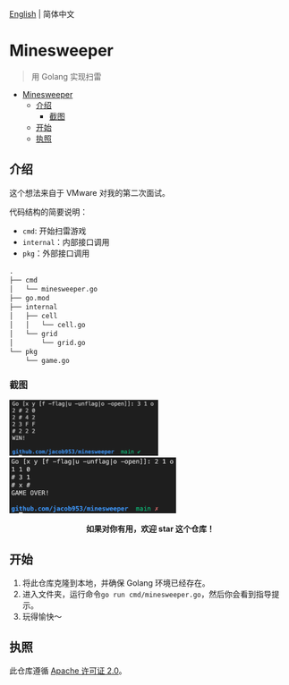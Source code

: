 [English](/README.md) | 简体中文

# Minesweeper
> 用 Golang 实现扫雷

- [Minesweeper](#minesweeper)
  - [介绍](#介绍)
    - [截图](#截图)
  - [开始](#开始)
  - [执照](#执照)

## 介绍

这个想法来自于 VMware 对我的第二次面试。

代码结构的简要说明：
  - `cmd`: 开始扫雷游戏
  - `internal`：内部接口调用
  - `pkg`：外部接口调用
```
.
├── cmd
│   └── minesweeper.go
├── go.mod
├── internal
│   ├── cell
│   │   └── cell.go
│   └── grid
│       └── grid.go
└── pkg
    └── game.go
```

### 截图

<div>
  <img src="WIN.png" alt="WIN!" height="100px"\>
  <img src="OVER.png" alt="GAME OVER!" height="100px"\>
<div>

<p align="center"><b>如果对你有用，欢迎 star 这个仓库！</b></p>

## 开始

1. 将此仓库克隆到本地，并确保 Golang 环境已经存在。
2. 进入文件夹，运行命令`go run cmd/minesweeper.go`，然后你会看到指导提示。
3. 玩得愉快～

## 执照

此仓库遵循 [Apache 许可证 2.0](/LICENSE)。